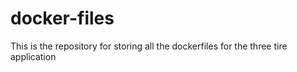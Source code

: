 # docker-files
This is the repository for storing all the dockerfiles for the three tire application
